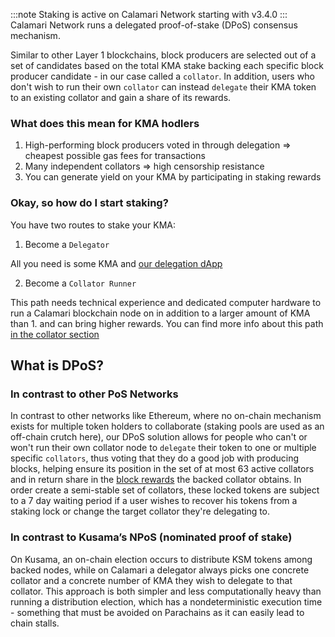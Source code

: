 :::note
Staking is active on Calamari Network starting with v3.4.0
:::
Calamari Network runs a delegated proof-of-stake (DPoS) consensus mechanism.

Similar to other Layer 1 blockchains, block producers are selected out of a set of candidates based on the total KMA stake backing each specific block producer candidate - in our case called a `collator`. In addition, users who don't wish to run their own `collator` can instead `delegate` their KMA token to an existing collator and gain a share of its rewards.

### What does this mean for KMA hodlers
1. High-performing block producers voted in through delegation => cheapest possible gas fees for transactions
2. Many independent collators => high censorship resistance
3. You can generate yield on your KMA by participating in staking rewards

### Okay, so how do I start staking?

You have two routes to stake your KMA:

1. Become a `Delegator`

All you need is some KMA and [our delegation dApp](Delegation/dApp%20Overview)

2. Become a `Collator Runner`

This path needs technical experience and dedicated computer hardware to run a Calamari blockchain node on in addition to a larger amount of KMA than 1. and can bring higher rewards.
You can find more info about this path [in the collator section](Collation/Overview)

## What is DPoS?
### In contrast to other PoS Networks
In contrast to other networks like Ethereum, where no on-chain mechanism exists for multiple token holders to collaborate (staking pools are used as an off-chain crutch here), our DPoS solution allows for people who can't or won't run their own collator node to `delegate` their token to one or multiple specific `collators`, thus voting that they do a good job with producing blocks, helping ensure its position in the set of at most 63 active collators and in return share in the [block rewards](Rewards) the backed collator obtains.
In order create a semi-stable set of collators, these locked tokens are subject to a 7 day waiting period if a user wishes to recover his tokens from a staking lock or change the target collator they're delegating to.

### In contrast to Kusama’s NPoS (nominated proof of stake)
On Kusama, an on-chain election occurs to distribute KSM tokens among backed nodes, while on Calamari a delegator always picks one concrete collator and a concrete number of KMA they wish to delegate to that collator.
This approach is both simpler and less computationally heavy than running a distribution election, which has a nondeterministic execution time - something that must be avoided on Parachains as it can easily lead to chain stalls.